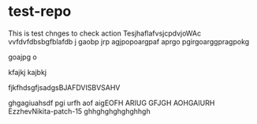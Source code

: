 # test-repo
This is test chnges to check action 
TesjhaflafvsjcpdvjoWAc 
vvfdvfdbsbgfblafdb j
gaobp jrp
agjpopoargpaf
aprgo pgirgoarggpragpokg

goajpg o

kfajkj
kajbkj

fjkfhdsgfjsadgsBJAFDVISBVSAHV

ghgagiuahsdf pgi urfh aof aigEOFH ARIUG
GFJGH AOHGAIURH
EzzhevNikita-patch-15
ghhghghghghghhgh

